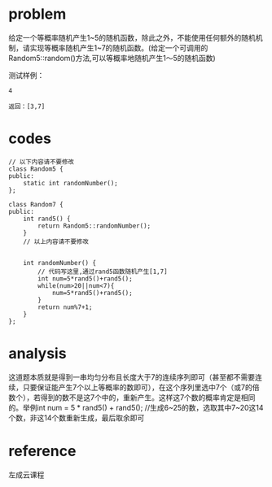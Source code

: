 # problem
给定一个等概率随机产生1~5的随机函数，除此之外，不能使用任何额外的随机机制，请实现等概率随机产生1~7的随机函数。(给定一个可调用的Random5::random()方法,可以等概率地随机产生1～5的随机函数)

测试样例：
```
4
```
```
返回：[3,7]
```

# codes
```
// 以下内容请不要修改
class Random5 {
public:
	static int randomNumber();
};

class Random7 {
public:
    int rand5() {
        return Random5::randomNumber();
    }
    // 以上内容请不要修改
    

    int randomNumber() {
        // 代码写这里,通过rand5函数随机产生[1,7]
        int num=5*rand5()+rand5();
        while(num>20||num<7){
            num=5*rand5()+rand5();
        }
        return num%7+1;
    }
};
```

# analysis
这道题本质就是得到一串均匀分布且长度大于7的连续序列即可（甚至都不需要连续，只要保证能产生7个以上等概率的数即可），在这个序列里选中7个（或7的倍数个），若得到的数不是这7个中的，重新产生。这样这7个数的概率肯定是相同的。举例int num = 5 * rand5() + rand5();      //生成6~25的数，选取其中7~20这14个数，非这14个数重新生成，最后取余即可

# reference
左成云课程